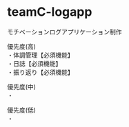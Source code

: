 # teamC-logapp   
モチベーションログアプリケーション制作   
   
優先度(高)   
・体調管理【必須機能】   
・日誌【必須機能】   
・振り返り【必須機能】  

優先度(中)   
・

優先度(低)   
・
